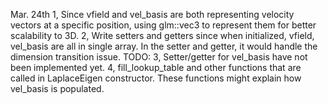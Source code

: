 Mar. 24th
1, Since vfield and vel_basis are both representing velocity vectors at a specific position, using glm::vec3 to represent them for better scalability to 3D.
2, Write setters and getters since when initialized, vfield, vel_basis are all in single array. In the setter and getter, it would handle the dimension transition issue.
TODO:
3, Setter/getter for vel_basis have not been implemented yet.
4, fill_lookup_table and other functions that are called in LaplaceEigen constructor. These functions might explain how vel_basis is populated.